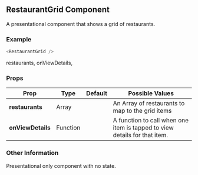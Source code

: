 ## RestaurantGrid Component
A presentational component that shows a grid of restaurants.

### Example

```js
<RestaurantGrid />
```

  restaurants,
  onViewDetails,
### Props

| Prop          | Type     | Default     | Possible Values
| ------------- | -------- | ----------- | ---------------------------------------------
| **restaurants**    | Array   |             | An Array of restaurants to map to the grid items
| **onViewDetails**    | Function   |             | A function to call when one item is tapped to view details for that item.


### Other Information
Presentational only component with no state.
